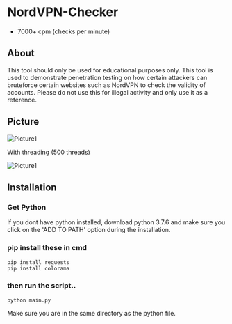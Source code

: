 # NordVPN-Checker
- 7000+ cpm (checks per minute)

## About
This tool should only be used for educational purposes only. This tool is used to demonstrate penetration testing on how certain attackers can bruteforce certain websites such as NordVPN to check the validity of accounts. Please do not use this for illegal activity and only use it as a reference.

## Picture
![Picture1](https://i.ibb.co/Cv0bCnv/Screenshot-97.png)

With threading (500 threads) 

![Picture1](https://i.ibb.co/WtySJkP/Screenshot-34.png)

## Installation
### Get Python
If you dont have python installed, download python 3.7.6
and make sure you click on the 'ADD TO PATH' option during
the installation.

### pip install these in cmd
```
pip install requests
pip install colorama
```

### then run the script..
```
python main.py
```
Make sure you are in the same directory as the 
python file.


